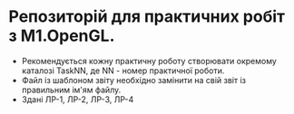 # Репозиторій для практичних робіт з M1.OpenGL.
- Рекомендується кожну практичну роботу створювати окремому каталозі TaskNN, де NN - номер практичної роботи.
- Файл із шаблоном звіту необхідно замінити на свій звіт із правильним ім'ям файлу.
- Здані ЛР-1, ЛР-2, ЛР-3, ЛР-4
